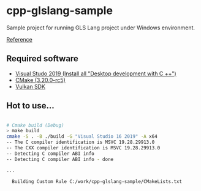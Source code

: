 # cpp-glslang-sample
Sample project for running GLS Lang project under Windows environment.

[Reference](https://github.com/KhronosGroup/glslang)

## Required software
- [Visual Studo 2019 (Install all "Desktop development with C ++")](https://visualstudio.microsoft.com/ja/downloads/)
- [CMake (3.20.0-rc5)](https://cmake.org/download/)
- [Vulkan SDK](https://vulkan.lunarg.com/)

## Hot to use...

```bash

# Cmake build (Debug)
> make build
cmake -S . -B ./build -G "Visual Studio 16 2019" -A x64
-- The C compiler identification is MSVC 19.28.29913.0
-- The CXX compiler identification is MSVC 19.28.29913.0
-- Detecting C compiler ABI info
-- Detecting C compiler ABI info - done

...

  Building Custom Rule C:/work/cpp-glslang-sample/CMakeLists.txt

```